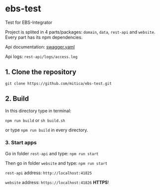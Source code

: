 # ebs-test

Test for EBS-Integrator

Project is splited in 4 parts/packages: `domain`, `data`, `rest-api` and `website`.
Every part has its npm dependencies.

Api documentation: [swagger.yaml](rest-api/swagger.yaml)

Api logs: `rest-api/logs/access.log`

## 1. Clone the repository

`git clone https://github.com/mitica/ebs-test.git`

## 2. Build

In this directory type in terminal: 

`npm run build` or `sh build.sh`

or type `npm run build` in every directory.

### 3. Start apps

Go in folder `rest-api` and type: `npm run start`

Then go in folder `website` and type: `npm run start`

`rest-api` address: `http://localhost:41825`

`website` address: `https://localhost:41826` **HTTPS**!
